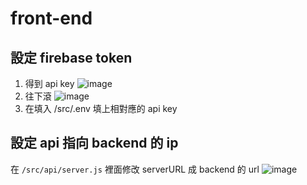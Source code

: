 # front-end

## 設定 firebase token
1. 得到 api key
  ![image](https://user-images.githubusercontent.com/60431808/123960977-77c27100-d9e2-11eb-9e62-e580161b69b9.png)
2. 往下滾
  ![image](https://user-images.githubusercontent.com/60431808/123961536-0b943d00-d9e3-11eb-9acb-00c0bb9efe30.png)
3. 在填入 /src/.env 填上相對應的 api key

## 設定 api 指向 backend 的 ip
在 `/src/api/server.js` 裡面修改 serverURL 成 backend 的 url
![image](https://user-images.githubusercontent.com/60431808/123961965-7f364a00-d9e3-11eb-8f29-eb341f8c805a.png)
